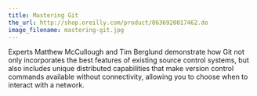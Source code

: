 ```yaml
---
title: Mastering Git
the_url: http://shop.oreilly.com/product/0636920017462.do
image_filename: mastering-git.jpg
---
```


Experts Matthew McCullough and Tim Berglund demonstrate how Git not only incorporates the best features of existing source control systems, but also includes unique distributed capabilities that make version control commands available without connectivity, allowing you to choose when to interact with a network.
